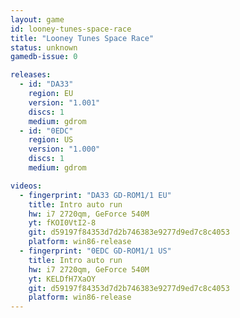 ```yaml
---
layout: game
id: looney-tunes-space-race
title: "Looney Tunes Space Race"
status: unknown
gamedb-issue: 0

releases:
  - id: "DA33"
    region: EU
    version: "1.001"
    discs: 1
    medium: gdrom
  - id: "0EDC"
    region: US
    version: "1.000"
    discs: 1
    medium: gdrom

videos:
  - fingerprint: "DA33 GD-ROM1/1 EU"
    title: Intro auto run
    hw: i7 2720qm, GeForce 540M
    yt: fKOI0VtI2-8
    git: d59197f84353d7d2b746383e9277d9ed7c8c4053
    platform: win86-release
  - fingerprint: "0EDC GD-ROM1/1 US"
    title: Intro auto run
    hw: i7 2720qm, GeForce 540M
    yt: KELDfH7XaOY
    git: d59197f84353d7d2b746383e9277d9ed7c8c4053
    platform: win86-release
---
```

